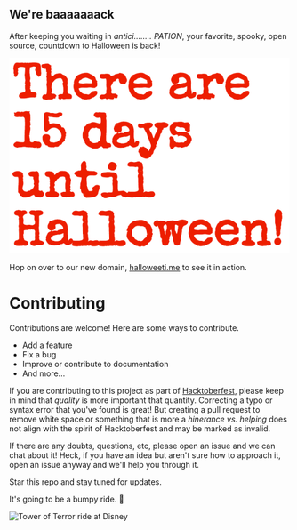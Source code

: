 ## We're baaaaaaack

After keeping you waiting in _antici........ PATION_, your favorite, spooky, open source, countdown to Halloween is back!

![There are 15 days until Halloween](/img/15-days.png)

Hop on over to our new domain, [halloweeti.me](http://halloweenti.me/) to see it in action.

# Contributing

Contributions are welcome! Here are some ways to contribute.

- Add a feature
- Fix a bug
- Improve or contribute to documentation
- And more...

If you are contributing to this project as part of [Hacktoberfest](https://hacktoberfest.digitalocean.com), please keep in mind that _quality_ is more important that quantity. Correcting a typo or syntax error that you've found is great! But creating a pull request to remove white space or something that is more a _hinerance vs. helping_ does not align with the spirit of Hacktoberfest and may be marked as invalid.

If there are any doubts, questions, etc, please open an issue and we can chat about it! Heck, if you have an idea but aren't sure how to approach it, open an issue anyway and we'll help you through it.

Star this repo and stay tuned for updates.

It's going to be a bumpy ride. :ghost:

![Tower of Terror ride at Disney](https://media.giphy.com/media/2reM0P5agXPLG/giphy.gif)
